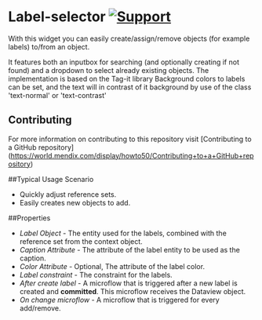 # Label-selector [![Support](https://img.shields.io/badge/Mendix%20Support%3A-Platform-green.svg)](https://docs.mendix.com/community/app-store/app-store-content-support)

With this widget you can easily create/assign/remove objects (for example labels) to/from an object.

It features both an inputbox for searching (and optionally creating if not found) and a dropdown to select already existing objects.
The implementation is based on the Tag-it library
Background colors to labels can be set, and the text will in contrast of it background by use of the class 'text-normal' or 'text-contrast'

## Contributing
For more information on contributing to this repository visit [Contributing to a GitHub repository] (https://world.mendix.com/display/howto50/Contributing+to+a+GitHub+repository)

##Typical Usage Scenario
* Quickly adjust reference sets.
* Easily creates new objects to add.

##Properties
* *Label Object* - The entity used for the labels, combined with the reference set from the context object.
* *Caption Attribute* - The attribute of the label entity to be used as the caption.
* *Color Attribute* - Optional, The attribute of the label color.
* *Label constraint* - The constraint for the labels.
* *After create label* - A microflow that is triggered after a new label is created and **committed**. This microflow receives the Dataview object.
* *On change microflow* - A microflow that is triggered for every add/remove.
